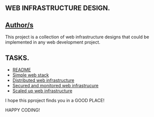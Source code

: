 WEB INFRASTRUCTURE DESIGN.
--------------------------
[Author/s](AUTHORS.md)
----


This project is a collection of web infrastructure designs that could be implemented in any web development project.

TASKS.
------
* [README](README.md)
* [Simple web stack](0-simple_web_stack.md)
* [Distributed web infrastructure](1-distributed_web_infrastructure.md)
* [Secured and monitored web infrastrucure](2-secured_and_monitored_web_infrastructure.md)
* [Scaled up web infrastructure](3-scale_up.md)




I hope this pproject finds you in a GOOD PLACE!

HAPPY CODING! 
